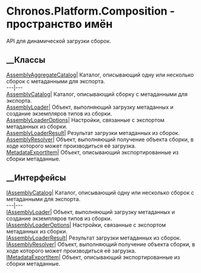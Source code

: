 # Chronos.Platform.Composition - пространство имён
API для динамической загрузки сборок.
##  __Классы
[AssemblyAggregateCatalog](T_Chronos_Platform_Composition_AssemblyAggregateCatalog.htm)|
Каталог, описывающий одну или несколько сборок с метаданными для экспорта.  
---|---  
[AssemblyCatalog](T_Chronos_Platform_Composition_AssemblyCatalog.htm)|
Каталог, описывающий сборку с метаданными для экспорта.  
[AssemblyLoader<TMetadata>](T_Chronos_Platform_Composition_AssemblyLoader_1.htm)|
Объект, выполняющий загрузку метаданных и создание экземпляров типов из
сборки.  
[AssemblyLoaderOptions](T_Chronos_Platform_Composition_AssemblyLoaderOptions.htm)|
Настройки, связанные с экспортом метаданных из сборки.  
[AssemblyLoaderResult<TMetadata>](T_Chronos_Platform_Composition_AssemblyLoaderResult_1.htm)|
Результат загрузки метаданных из сборок.  
[AssemblyResolver](T_Chronos_Platform_Composition_AssemblyResolver.htm)|
Объект, выполняющий получение объекта сборки, в ходе которого может
производиться её загрузка.  
[MetadataExportItem<TMetadata>](T_Chronos_Platform_Composition_MetadataExportItem_1.htm)|
Объект, описывающий экспортированные из сборки метаданные.  
## __Интерфейсы
[IAssemblyCatalog](T_Chronos_Platform_Composition_IAssemblyCatalog.htm)|
Каталог, описывающий одну или несколько сборок с метаданными для экспорта.  
---|---  
[IAssemblyLoader<TMetadata>](T_Chronos_Platform_Composition_IAssemblyLoader_1.htm)|
Объект, выполняющий загрузку метаданных и создание экземпляров типов из
сборки.  
[IAssemblyLoaderOptions](T_Chronos_Platform_Composition_IAssemblyLoaderOptions.htm)|
Настройки, связанные с экспортом метаданных из сборки.  
[IAssemblyLoaderResult<TMetadata>](T_Chronos_Platform_Composition_IAssemblyLoaderResult_1.htm)|
Результат загрузки метаданных из сборок.  
[IAssemblyResolver](T_Chronos_Platform_Composition_IAssemblyResolver.htm)|
Объект, выполняющий получение объекта сборки, в ходе которого может
производиться её загрузка.  
[IMetadataExportItem<TMetadata>](T_Chronos_Platform_Composition_IMetadataExportItem_1.htm)|
Объект, описывающий экспортированные из сборки метаданные.
